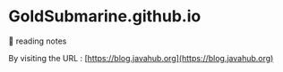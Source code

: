 # GoldSubmarine.github.io

🐌 reading notes

By visiting the URL : [https://blog.javahub.org](https://blog.javahub.org)
